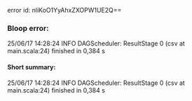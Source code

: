 error id: nliKoO1YyAhxZXOPW1UE2Q==
### Bloop error:

25/06/17 14:28:24 INFO DAGScheduler: ResultStage 0 (csv at main.scala:24) finished in 0,384 s
#### Short summary: 

25/06/17 14:28:24 INFO DAGScheduler: ResultStage 0 (csv at main.scala:24) finished in 0,384 s